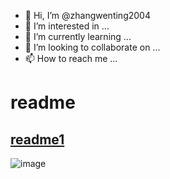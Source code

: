 - 👋 Hi, I’m @zhangwenting2004
- 👀 I’m interested in ...
- 🌱 I’m currently learning ...
- 💞️ I’m looking to collaborate on ...
- 📫 How to reach me ...
# readme #
## <a href="readme.md">readme1</a> ##
![image](https://user-images.githubusercontent.com/89767390/131304250-65e8ba33-97fd-4b0b-8a24-71042ab59efd.png)

<!---
zhangwenting2004/zhangwenting2004 is a ✨ special ✨ repository because its `README.md` (this file) appears on your GitHub profile.
You can click the Preview link to take a look at your changes.
--->
